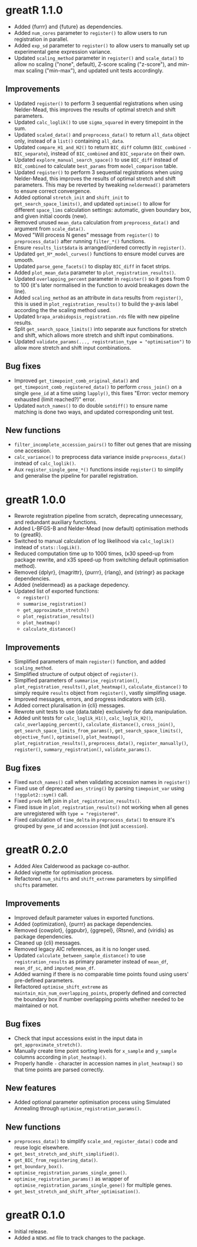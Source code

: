 # greatR 1.1.0

* Added {furrr} and {future} as dependencies.
* Added `num_cores` parameter to `register()` to allow users to run registration in parallel.
* Added `exp_sd` parameter to `register()` to allow users to manually set up experimental gene expression variance.
* Updated `scaling_method` parameter in `register()` and `scale_data()` to allow no scaling ("none", default), Z-score scaling ("z-score"), and min-max scaling ("min-max"), and updated unit tests accordingly.

## Improvements

* Updated `register()` to perform 3 sequential registrations when using Nelder-Mead, this improves the results of optimal stretch and shift parameters.
* Updated `calc_loglik()` to use `sigma_squared` in every timepoint in the sum.
* Updated `scaled_data()` and `preprocess_data()` to return `all_data` object only, instead of a `list()` containing `all_data`.
* Updated `compare_H1_and_H2()` to return `BIC_diff` column (`BIC_combined - BIC_separate`), instead of `BIC_combined` and `BIC_separate` on their own.
* Updated `explore_manual_search_space()` to use `BIC_diff` instead of `BIC_combined` to calculate `best_params` from `model_comparison` table.
* Updated `register()` to perform 3 sequential registrations when using Nelder-Mead, this improves the results of optimal stretch and shift parameters. This may be reverted by tweaking `neldermead()` parameters to ensure correct convergence.
* Added optional `stretch_init` and `shift_init` to `get_search_space_limits()`, and updated `optimise()` to allow for different `space_lims` calculation settings: automatic, given boundary box, and given initial coords (new).
* Removed unused `mean_data` calculation from `preprocess_data()` and argument from `scale_data()`.
* Moved "Will process N genes" message from `register()` to `preprocess_data()` after running `filter_*()` functions.
* Ensure `results_list$data` is arranged/ordered correctly in `register()`.
* Updated `get_H*_model_curves()` functions to ensure model curves are smooth.
* Updated `parse_gene_facets()` to display `BIC_diff` in facet strips.
* Added `plot_mean_data` parameter to `plot_registration_results()`.
* Updated `overlapping_percent` parameter in `register()` so it goes from 0 to 100 (it's later normalised in the function to avoid breakages down the line).
* Added `scaling_method` as an attribute in `data` results from `register()`, this is used in `plot_registration_results()` to build the y-axis label according the the scaling method used.
* Updated `brapa_arabidopsis_registration.rds` file with new pipeline results.
* Split `get_search_space_limits()` into separate aux functions for stretch and shift, which allows more stretch and shift input combinations.
* Updated `validate_params(..., registration_type = "optimisation")` to allow more stretch and shift input combinations.

## Bug fixes

* Improved `get_timepoint_comb_original_data()` and `get_timepoint_comb_registered_data()` to perform `cross_join()` on a single `gene_id` at a time using `lapply()`, this fixes "Error: vector memory exhausted (limit reached?)" error.
* Updated `match_names()` to do double `setdiff()` to ensure name matching is done two ways, and updated corresponding unit test.

## New functions

* `filter_incomplete_accession_pairs()` to filter out genes that are missing one accession.
* `calc_variance()` to preprocess data variance inside `preprocess_data()` instead of `calc_loglik()`.
* Aux `register_single_gene_*()` functions inside `register()` to simplify and generalise the pipeline for parallel registration.

# greatR 1.0.0

* Rewrote registration pipeline from scratch, deprecating unnecessary, and redundant auxiliary functions.
* Added L-BFGS-B and Nelder-Mead (now default) optimisation methods to {greatR}.
* Switched to manual calculation of log likelihood via `calc_loglik()` instead of `stats::logLik()`.
* Reduced computation time up to 1000 times, (x30 speed-up from package rewrite, and x35 speed-up from switching default optimisation method).
* Removed {dplyr}, {magrittr}, {purrr}, {rlang}, and {stringr} as package dependencies.
* Added {neldermead} as a package depedency.
* Updated list of exported functions:
  * `register()`
  * `summarise_registration()`
  * `get_approximate_stretch()`
  * `plot_registration_results()`
  * `plot_heatmap()`
  * `calculate_distance()`

## Improvements

* Simplified parameters of main `register()` function, and added `scaling_method`.
* Simplified structure of output object of `register()`.
* Simplfied parameters of `summarise_registration()`, `plot_registration_results()`, `plot_heatmap()`, `calculate_distance()` to simply require `results` object from `register()`, vastly simplifing usage.
* Improved messages, errors, and progress indicators with {cli}.
* Added correct pluralisation in {cli} messages.
* Rewrote unit tests to use {data.table} exclusively for data manipulation.
* Added unit tests for `calc_loglik_H1()`, `calc_loglik_H2()`, `calc_overlapping_percent()`, `calculate_distance()`, `cross_join()`, `get_search_space_limits_from_params()`, `get_search_space_limits()`, `objective_fun()`, `optimise()`, `plot_heatmap()`, `plot_registration_results()`, `preprocess_data()`, `register_manually()`, `register()`, `summary_registration()`, `validate_params()`.

## Bug fixes

* Fixed `match_names()` call when validating accession names in `register()`
* Fixed use of deprecated `aes_string()` by parsing `timepoint_var` using `!!ggplot2::sym()` call.
* Fixed `preds` left join in `plot_registration_results()`.
* Fixed issue in `plot_registration_results()` not working when all genes are unregistered with `type = "registered"`.
* Fixed calculation of `time_delta` in `preprocess_data()` to ensure it's grouped by `gene_id` and `accession` (not just `accession`).

# greatR 0.2.0

* Added Alex Calderwood as package co-author.
* Added vignette for optimisation process.
* Refactored `num_shifts` and `shift_extreme` parameters by simplified `shifts` parameter.

## Improvements

* Improved default parameter values in exported functions.
* Added {optimization}, {purrr} as package dependencies.
* Removed {cowplot}, {ggpubr}, {ggrepel}, {Rtsne}, and {viridis} as package dependencies.
* Cleaned up {cli} messages.
* Removed legacy AIC references, as it is no longer used.
* Updated `calculate_between_sample_distance()` to use `registration_results` as primary parameter instead of `mean_df`, `mean_df_sc`, and `imputed_mean_df`.
* Added warning if there is no comparable time points found using users' pre-defined parameters.
* Refactored `optimise_shift_extreme` as `maintain_min_num_overlapping_points`, properly defined and corrected the boundary box if number overlapping points whether needed to be maintained or not.

## Bug fixes

* Check that input accessions exist in the input data in `get_approximate_stretch()`.
* Manually create time point sorting levels for `x_sample` and `y_sample` columns according in `plot_heatmap()`.
* Properly handle `-` character in accession names in `plot_heatmap()` so that time points are parsed correctly.

## New features

* Added optional parameter optimisation process using Simulated Annealing through `optimise_registration_params()`.

## New functions

* `preprocess_data()` to simplify `scale_and_register_data()` code and reuse logic elsewhere.
* `get_best_stretch_and_shift_simplified()`.
* `get_BIC_from_registering_data()`.
* `get_boundary_box()`.
* `optimise_registration_params_single_gene()`.
* `optimise_registration_params()` as wrapper of `optimise_registration_params_single_gene()` for multiple genes.
* `get_best_stretch_and_shift_after_optimisation()`.

# greatR 0.1.0

* Initial release.
* Added a `NEWS.md` file to track changes to the package.

